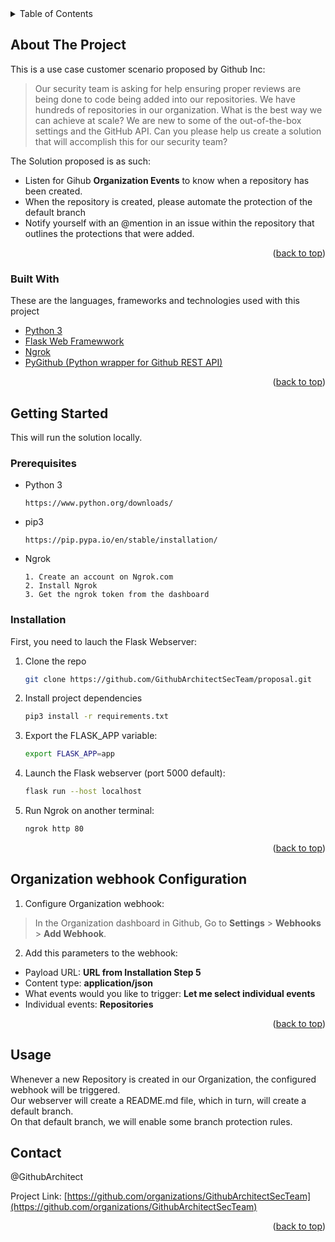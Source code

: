 <div id="top"></div>
<!-- TABLE OF CONTENTS -->
<details>
  <summary>Table of Contents</summary>
  <ol>
    <li>
      <a href="#about-the-project">About The Project</a>
      <ul>
        <li><a href="#built-with">Built With</a></li>
      </ul>
    </li>
    <li>
      <a href="#getting-started">Getting Started</a>
      <ul>
        <li><a href="#prerequisites">Prerequisites</a></li>
        <li><a href="#installation">Installation</a></li>
      </ul>
    </li>
     <li><a href="#webhook">Organization webhook Configuration</a></li>
    <li><a href="#usage">Usage</a></li>
    <li><a href="#contact">Contact</a></li>
  </ol>
</details>



<!-- ABOUT THE PROJECT -->
## About The Project

This is a use case customer scenario proposed by Github Inc:  
> Our security team is asking for help ensuring proper reviews are being done to code being added into our repositories. We have hundreds of repositories in our organization. 
> What is the best way we can achieve at scale? We are new to some of the out-of-the-box settings and the GitHub API. 
> Can you please help us create a solution that will accomplish this for our security team?

The Solution proposed is as such:
* Listen for Gihub **Organization Events** to know when a repository has been created.
* When the repository is created, please automate the protection of the default branch
* Notify yourself with an @mention in an issue within the repository that outlines the protections that were added.

<p align="right">(<a href="#top">back to top</a>)</p>


### Built With

These are the languages, frameworks and technologies used with this project
* [Python 3](https://python.org/)
* [Flask Web Framewwork](https://flask.palletsprojects.com/en/2.1.x/)
* [Ngrok](https://ngrok.com/)
* [PyGithub (Python wrapper for Github REST API)](https://pygithub.readthedocs.io/)

<p align="right">(<a href="#top">back to top</a>)</p>



<!-- GETTING STARTED -->
## Getting Started

This will run the solution locally.

### Prerequisites
* Python 3
  ```
  https://www.python.org/downloads/
  ```
* pip3
  ```
  https://pip.pypa.io/en/stable/installation/
  ```
* Ngrok
  ```
  1. Create an account on Ngrok.com
  2. Install Ngrok
  3. Get the ngrok token from the dashboard
  ```
### Installation
First, you need to lauch the Flask Webserver:
1. Clone the repo
   ```sh
   git clone https://github.com/GithubArchitectSecTeam/proposal.git
   ```
2. Install project dependencies
   ```sh
   pip3 install -r requirements.txt
   ```
3. Export the FLASK_APP variable:
   ```sh
   export FLASK_APP=app
   ```
4. Launch the Flask webserver (port 5000 default):
   ```sh
   flask run --host localhost
   ```
5. Run Ngrok on another terminal:
   ```sh
   ngrok http 80
   ```
<p align="right">(<a href="#top">back to top</a>)</p>


## Organization webhook Configuration
1. Configure Organization webhook:
> In the Organization dashboard in Github, Go to **Settings** > **Webhooks** > **Add Webhook**.
2. Add this parameters to the webhook:
* Payload URL: **URL from Installation Step 5**
* Content type: **application/json**
* What events would you like to trigger: **Let me select individual events**
* Individual events: **Repositories**

<p align="right">(<a href="#top">back to top</a>)</p>

## Usage
Whenever a new Repository is created in our Organization, the configured webhook will be triggered.<br>
Our webserver will create a README.md file, which in turn, will create a default branch. <br>
On that default branch, we will enable some branch protection rules.
<!-- CONTACT -->
## Contact

@GithubArchitect

Project Link: [https://github.com/organizations/GithubArchitectSecTeam](https://github.com/organizations/GithubArchitectSecTeam)

<p align="right">(<a href="#top">back to top</a>)</p>